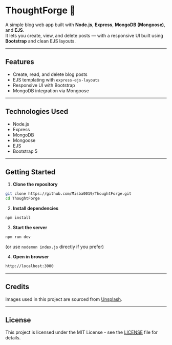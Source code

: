 # ThoughtForge 🧠

A simple blog web app built with **Node.js**, **Express**, **MongoDB (Mongoose)**, and **EJS**.  
It lets you create, view, and delete posts — with a responsive UI built using **Bootstrap** and clean EJS layouts.

---

## Features

- Create, read, and delete blog posts
- EJS templating with `express-ejs-layouts`
- Responsive UI with Bootstrap
- MongoDB integration via Mongoose

---

## Technologies Used

- Node.js  
- Express  
- MongoDB  
- Mongoose  
- EJS  
- Bootstrap 5

---

## Getting Started

1. **Clone the repository**
```bash
git clone https://github.com/Misba0019/ThoughtForge.git
cd ThoughtForge
```

2. **Install dependencies**
```bash
npm install
```

3. **Start the server**
```bash
npm run dev
```
(or use `nodemon index.js` directly if you prefer)

4. **Open in browser**
```bash
http://localhost:3000
```

---

## Credits

Images used in this project are sourced from [Unsplash](https://unsplash.com).

---

## License

This project is licensed under the MIT License - see the [LICENSE](LICENSE) file for details.